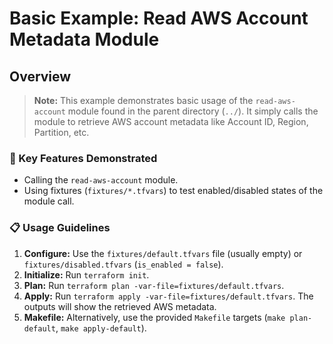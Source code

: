 # Basic Example: Read AWS Account Metadata Module

## Overview
> **Note:** This example demonstrates basic usage of the `read-aws-account` module found in the parent directory (`../`). It simply calls the module to retrieve AWS account metadata like Account ID, Region, Partition, etc.

### 🔑 Key Features Demonstrated
- Calling the `read-aws-account` module.
- Using fixtures (`fixtures/*.tfvars`) to test enabled/disabled states of the module call.

### 📋 Usage Guidelines
1.  **Configure:** Use the `fixtures/default.tfvars` file (usually empty) or `fixtures/disabled.tfvars` (`is_enabled = false`).
2.  **Initialize:** Run `terraform init`.
3.  **Plan:** Run `terraform plan -var-file=fixtures/default.tfvars`.
4.  **Apply:** Run `terraform apply -var-file=fixtures/default.tfvars`. The outputs will show the retrieved AWS metadata.
5.  **Makefile:** Alternatively, use the provided `Makefile` targets (`make plan-default`, `make apply-default`).

<!-- BEGIN_TF_DOCS -->
<!-- END_TF_DOCS -->
